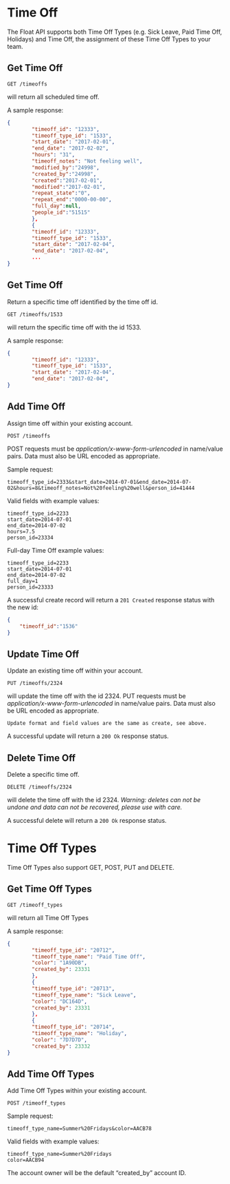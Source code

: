 Time Off
========
The Float API supports both Time Off Types (e.g. Sick Leave, Paid Time Off, Holidays) and Time Off, the assignment of these Time Off Types to your team.

Get Time Off
------------

	GET /timeoffs
will return all scheduled time off.

    
A sample response:
```json
{
        "timeoff_id": "12333",
        "timeoff_type_id": "1533",
        "start_date": "2017-02-01",
        "end_date": "2017-02-02",
        "hours": "31",
        "timeoff_notes": "Not feeling well",
        "modified_by":"24998",
        "created_by":"24998",
        "created":"2017-02-01",
        "modified":"2017-02-01",
        "repeat_state":"0",
        "repeat_end":"0000-00-00",
        "full_day":null,
        "people_id":"51515"
        },
        {
        "timeoff_id": "12333",
        "timeoff_type_id": "1533",
        "start_date": "2017-02-04",
        "end_date": "2017-02-04",
        ...
}
```



Get Time Off
-----------

Return a specific time off identified by the time off id.

	GET /timeoffs/1533
will return the specific time off with the id 1533.
    
A sample response:

```json
{
        "timeoff_id": "12333",
        "timeoff_type_id": "1533",
        "start_date": "2017-02-04",
        "end_date": "2017-02-04",
}
```

Add Time Off
-----------

Assign time off within your existing account.

    POST /timeoffs
POST requests must be _application/x-www-form-urlencoded_ in name/value pairs. Data must also be URL encoded as appropriate.

Sample request:

	timeoff_type_id=2333&start_date=2014-07-01&end_date=2014-07-02&hours=8&timeoff_notes=Not%20feeling%20well&person_id=41444

Valid fields with example values:

    timeoff_type_id=2233
    start_date=2014-07-01
    end_date=2014-07-02
    hours=7.5
    person_id=23334

Full-day Time Off example values:

    timeoff_type_id=2233
    start_date=2014-07-01
    end_date=2014-07-02
    full_day=1
    person_id=23333

A successful create record will return a `201 Created` response status with the new id:

```json
{
	"timeoff_id":"1536"
}
```

Update Time Off
--------------

Update an existing time off within your account.

    PUT /timeoffs/2324
will update the time off with the id 2324.
PUT requests must be _application/x-www-form-urlencoded_ in name/value pairs. Data must also be URL encoded as appropriate.

	Update format and field values are the same as create, see above.

A successful update will return a `200 Ok` response status.

Delete Time Off
--------------

Delete a specific time off.

    DELETE /timeoffs/2324
will delete the time off with the id 2324. _Warning: deletes can not be undone and data can not be recovered, please use with care._
    
A successful delete will return a `200 Ok` response status.






Time Off Types
========

Time Off Types also support GET, POST, PUT and DELETE.

Get Time Off Types
-----------

	GET /timeoff_types

will return all Time Off Types

A sample response:

```json
{
        "timeoff_type_id": "20712",
        "timeoff_type_name": "Paid Time Off",
        "color": "1A90DB",
        "created_by": 23331
        },
        {
        "timeoff_type_id": "20713",
        "timeoff_type_name": "Sick Leave",
        "color": "DC164D",
        "created_by": 23331
        },
        {
        "timeoff_type_id": "20714",
        "timeoff_type_name": "Holiday",
        "color": "7D7D7D",
        "created_by": 23332
}
```

Add Time Off Types
-----------

Add Time Off Types within your existing account.

    POST /timeoff_types

Sample request:

	timeoff_type_name=Summer%20Fridays&color=AACB78

Valid fields with example values:

    timeoff_type_name=Summer%20Fridays
    color=AACB94

The account owner will be the default “created_by” account ID.

